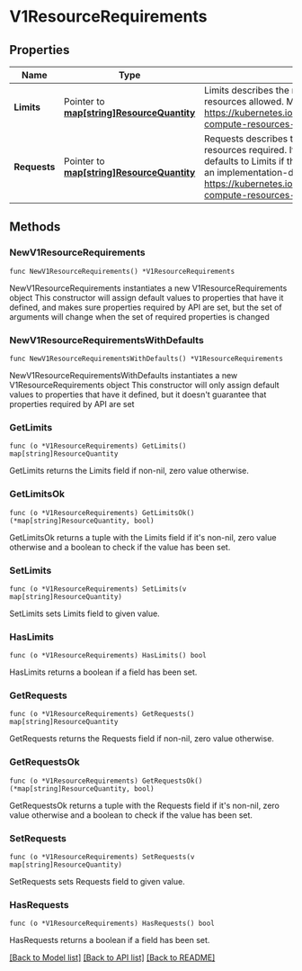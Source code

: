 # V1ResourceRequirements

## Properties

Name | Type | Description | Notes
------------ | ------------- | ------------- | -------------
**Limits** | Pointer to [**map[string]ResourceQuantity**](ResourceQuantity.md) | Limits describes the maximum amount of compute resources allowed. More info: https://kubernetes.io/docs/concepts/configuration/manage-compute-resources-container/ | [optional] 
**Requests** | Pointer to [**map[string]ResourceQuantity**](ResourceQuantity.md) | Requests describes the minimum amount of compute resources required. If Requests is omitted for a container, it defaults to Limits if that is explicitly specified, otherwise to an implementation-defined value. More info: https://kubernetes.io/docs/concepts/configuration/manage-compute-resources-container/ | [optional] 

## Methods

### NewV1ResourceRequirements

`func NewV1ResourceRequirements() *V1ResourceRequirements`

NewV1ResourceRequirements instantiates a new V1ResourceRequirements object
This constructor will assign default values to properties that have it defined,
and makes sure properties required by API are set, but the set of arguments
will change when the set of required properties is changed

### NewV1ResourceRequirementsWithDefaults

`func NewV1ResourceRequirementsWithDefaults() *V1ResourceRequirements`

NewV1ResourceRequirementsWithDefaults instantiates a new V1ResourceRequirements object
This constructor will only assign default values to properties that have it defined,
but it doesn't guarantee that properties required by API are set

### GetLimits

`func (o *V1ResourceRequirements) GetLimits() map[string]ResourceQuantity`

GetLimits returns the Limits field if non-nil, zero value otherwise.

### GetLimitsOk

`func (o *V1ResourceRequirements) GetLimitsOk() (*map[string]ResourceQuantity, bool)`

GetLimitsOk returns a tuple with the Limits field if it's non-nil, zero value otherwise
and a boolean to check if the value has been set.

### SetLimits

`func (o *V1ResourceRequirements) SetLimits(v map[string]ResourceQuantity)`

SetLimits sets Limits field to given value.

### HasLimits

`func (o *V1ResourceRequirements) HasLimits() bool`

HasLimits returns a boolean if a field has been set.

### GetRequests

`func (o *V1ResourceRequirements) GetRequests() map[string]ResourceQuantity`

GetRequests returns the Requests field if non-nil, zero value otherwise.

### GetRequestsOk

`func (o *V1ResourceRequirements) GetRequestsOk() (*map[string]ResourceQuantity, bool)`

GetRequestsOk returns a tuple with the Requests field if it's non-nil, zero value otherwise
and a boolean to check if the value has been set.

### SetRequests

`func (o *V1ResourceRequirements) SetRequests(v map[string]ResourceQuantity)`

SetRequests sets Requests field to given value.

### HasRequests

`func (o *V1ResourceRequirements) HasRequests() bool`

HasRequests returns a boolean if a field has been set.


[[Back to Model list]](../README.md#documentation-for-models) [[Back to API list]](../README.md#documentation-for-api-endpoints) [[Back to README]](../README.md)


